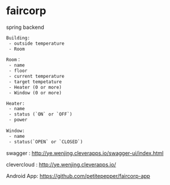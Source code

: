 # faircorp

spring backend

```tex
Building:
 - outside temperature
 - Room 
 
Room：
 - name
 - floor
 - current temperature
 - target tempetature
 - Heater (0 or more)
 - Window (0 or more)

Heater:
 - name
 - status (`ON` or `OFF`)
 - power
 
Window:
 - name
 - status(`OPEN` or `CLOSED`)
```



swagger :     http://ye.wenjing.cleverapps.io/swagger-ui/index.html

clevercloud : http://ye.wenjing.cleverapps.io/

Android App:  https://github.com/petitepepper/faircorp-app
